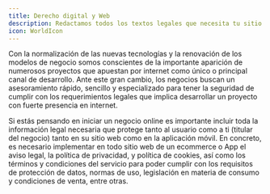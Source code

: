 ```yaml
---
title: Derecho digital y Web
description: Redactamos todos los textos legales que necesita tu sitio web, ecommerce o app para cumplir con la normativa y operar con seguridad jurídica desde el primer clic.
icon: WorldIcon
---
```

Con la normalización de las nuevas tecnologías y la renovación de los modelos de negocio somos conscientes de la importante aparición de numerosos proyectos que apuestan por internet como único o principal canal de desarrollo. Ante este gran cambio, los negocios buscan un asesoramiento rápido, sencillo y especializado para tener la seguridad de cumplir con los requerimientos legales que implica desarrollar un proyecto con fuerte presencia en internet.

Si estás pensando en iniciar un negocio online es importante incluir toda la información legal necesaria que protege tanto al usuario como a ti (titular del negocio) tanto en su sitio web como en la aplicación móvil. En concreto, es necesario implementar en todo sitio web de un ecommerce o App el aviso legal, la política de privacidad, y política de cookies, así como los términos y condiciones del servicio para poder cumplir con los requisitos de protección de datos, normas de uso, legislación en materia de consumo y condiciones de venta, entre otras.